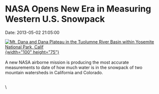 NASA Opens New Era in Measuring Western U.S. Snowpack
=====================================================

Date: 2013-05-02 21:05:00

[![Mt. Dana and Dana Plateau in the Tuolumne River Basin within Yosemite
National Park,
Calif](http://www.jpl.nasa.gov/images/earth/california/20130502/earth20130502-th.jpg){width="100"
height="75"}](http://www.jpl.nasa.gov/news/news.cfm?release=2013-154&rn=news.xml&rst=3783)\
\
A new NASA airborne mission is producing the most accurate measurements
to date of how much water is in the snowpack of two mountain watersheds
in California and Colorado.

\
\
